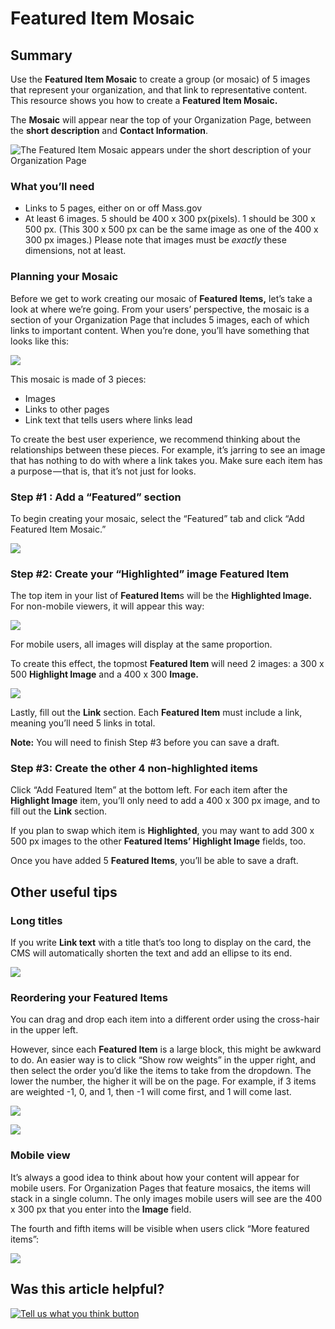 # Featured Item Mosaic

## Summary

Use the **Featured Item Mosaic** to create a group \(or mosaic\) of 5 images that represent your organization, and that link to representative content. This resource shows you how to create a **Featured Item Mosaic.**

The **Mosaic** will appear near the top of your Organization Page, between the **short description** and **Contact Information**. 

![The Featured Item Mosaic appears under the short description of your Organization Page ](../../.gitbook/assets/featured-item-mosaic_callout.png)

### What you’ll need

* Links to 5 pages, either on or off Mass.gov
* At least 6 images. 5 should be 400 x 300 px\(pixels\). 1 should be 300 x 500 px. \(This 300 x 500 px can be the same image as one of the 400 x 300 px images.\) Please note that images must be _exactly_ these dimensions, not at least.

### Planning your Mosaic

Before we get to work creating our mosaic of **Featured Items,** let’s take a look at where we’re going. From your users’ perspective, the mosaic is a section of your Organization Page that includes 5 images, each of which links to important content. When you’re done, you’ll have something that looks like this:

![](https://cdn-images-1.medium.com/max/800/1*3oQSr6xrqlOM985NxgPirQ.png)

This mosaic is made of 3 pieces:

* Images
* Links to other pages
* Link text that tells users where links lead

To create the best user experience, we recommend thinking about the relationships between these pieces. For example, it’s jarring to see an image that has nothing to do with where a link takes you. Make sure each item has a purpose — that is, that it’s not just for looks.

### **Step \#1 : Add a “Featured” section**

To begin creating your mosaic, select the “Featured” tab and click “Add Featured Item Mosaic.”

![](https://cdn-images-1.medium.com/max/800/1*Yw_aN4isj1qIqTf6dom01A.png)

### **Step \#2: Create your “Highlighted” image Featured Item**

The top item in your list of **Featured Item**s will be the **Highlighted Image.** For non-mobile viewers, it will appear this way:

![](https://cdn-images-1.medium.com/max/800/1*h41jQ6xMTuJLXrn3GyWddA.jpeg)

For mobile users, all images will display at the same proportion.

To create this effect, the topmost **Featured Item** will need 2 images: a 300 x 500 **Highlight Image** and a 400 x 300 **Image.**

![](https://cdn-images-1.medium.com/max/800/1*2rz12WlCJ35nwk4rX3RpHg.png)

Lastly, fill out the **Link** section. Each **Featured Item** must include a link, meaning you’ll need 5 links in total.

**Note:** You will need to finish Step \#3 before you can save a draft.

### **Step \#3: Create the other 4 non-highlighted items**

Click “Add Featured Item” at the bottom left. For each item after the **Highlight Image** item, you’ll only need to add a 400 x 300 px image, and to fill out the **Link** section.

If you plan to swap which item is **Highlighted**, you may want to add 300 x 500 px images to the other **Featured Items’ Highlight Image** fields, too.

Once you have added 5 **Featured Items**, you’ll be able to save a draft.

## Other useful tips

### **Long titles**

If you write **Link text** with a title that’s too long to display on the card, the CMS will automatically shorten the text and add an ellipse to its end.

![](https://cdn-images-1.medium.com/max/800/0*qPOe0cbjtFYlHyAs.)

### **Reordering your Featured Items**

You can drag and drop each item into a different order using the cross-hair in the upper left.

However, since each **Featured Item** is a large block, this might be awkward to do. An easier way is to click “Show row weights” in the upper right, and then select the order you’d like the items to take from the dropdown. The lower the number, the higher it will be on the page. For example, if 3 items are weighted -1, 0, and 1, then -1 will come first, and 1 will come last.

![](https://cdn-images-1.medium.com/max/800/1*V2xzUQ6pYQ19Dfe9iKYijw.png)

![](https://cdn-images-1.medium.com/max/800/1*FZLaJjc0XPPC2GDweuOlYw.png)

### **Mobile view**

It’s always a good idea to think about how your content will appear for mobile users. For Organization Pages that feature mosaics, the items will stack in a single column. The only images mobile users will see are the 400 x 300 px that you enter into the **Image** field.

The fourth and fifth items will be visible when users click “More featured items”:

![](https://cdn-images-1.medium.com/max/800/0*NSPyMz0eKDBP-6BS.)

## Was this article helpful?

[![Tell us what you think button](https://blobscdn.gitbook.com/v0/b/gitbook-28427.appspot.com/o/assets%2F-LJ04qJGAHkvdE13BfdG%2F-LSz77NBAwnSNpMPT3df%2F-LSz7xSmyKXltd4avaCt%2FKB%20survey%20button%20POC%202.png?alt=media&token=8d071cab-8b95-48a3-a332-13e3fc8d9f96)](https://massgov.formstack.com/forms/mass_gov_knowledge_base_feedback?article=featured-item-mosaic)

